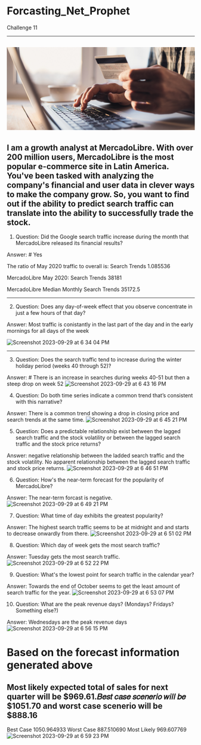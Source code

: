 # Forcasting_Net_Prophet
Challenge 11 

---
![11-4-challenge-image](https://github.com/SMSIMKO/Forcasting_Net_Prophet/blob/main/11-challenge-image.png)
---

## I am a growth analyst at MercadoLibre. With over 200 million users, MercadoLibre is the most popular e-commerce site in Latin America. You've been tasked with analyzing the company's financial and user data in clever ways to make the company grow. So, you want to find out if the ability to predict search traffic can translate into the ability to successfully trade the stock.

1. Question: Did the Google search traffic increase during the month that MercadoLibre released its financial results?

Answer: # Yes

The ratio of May 2020 traffic to overall is: Search Trends    1.085536

MercadoLibre May 2020: Search Trends    38181

MercadoLibre Median Monthly Search Trends    35172.5
************************************************************************************************************************************************************************************
2. Question: Does any day-of-week effect that you observe concentrate in just a few hours of that day?

Answer:  Most traffic is conistantly in the last part of the day and in the early mornings for all days of the week 

![Screenshot 2023-09-29 at 6 34 04 PM](https://github.com/SMSIMKO/Forcasting_Net_Prophet/assets/133065537/31d6f8d1-10f2-4f52-9816-24a9200a3ea7)
************************************************************************************************************************************************************************************

3. Question: Does the search traffic tend to increase during the winter holiday period (weeks 40 through 52)?

Answer: # There is an increase in searches during weeks 40-51 but then a steep drop on week 52
![Screenshot 2023-09-29 at 6 43 16 PM](https://github.com/SMSIMKO/Forcasting_Net_Prophet/assets/133065537/2d5b6f96-0a18-4437-864e-671b0418128e)

4. Question: Do both time series indicate a common trend that’s consistent with this narrative?

Answer: There is a common trend showing a drop in closing price and search trends at the same time.
![Screenshot 2023-09-29 at 6 45 21 PM](https://github.com/SMSIMKO/Forcasting_Net_Prophet/assets/133065537/63a53700-dfab-4e92-b45d-cac6cb9de374)

5. Question: Does a predictable relationship exist between the lagged search traffic and the stock volatility or between the lagged search traffic and the stock price returns?

Answer:  negative relationship between the ladded search traffic and the stock volatility. No apparent relationship between the lagged search traffic and stock price returns.
![Screenshot 2023-09-29 at 6 46 51 PM](https://github.com/SMSIMKO/Forcasting_Net_Prophet/assets/133065537/886054a0-d0f6-4d63-83d0-29bd6b84df6c)

6. Question:  How's the near-term forecast for the popularity of MercadoLibre?

Answer:  The near-term forcast is negative.
![Screenshot 2023-09-29 at 6 49 21 PM](https://github.com/SMSIMKO/Forcasting_Net_Prophet/assets/133065537/2d14d21c-7c65-4ed6-b84c-677cd8b689b2)

7. Question: What time of day exhibits the greatest popularity?

Answer: The highest search traffic seems to be at midnight and and starts to decrease onwardly from there.
![Screenshot 2023-09-29 at 6 51 02 PM](https://github.com/SMSIMKO/Forcasting_Net_Prophet/assets/133065537/dbf548e3-d91a-4d05-a3c1-c68f7a21b89c)

8. Question: Which day of week gets the most search traffic?

Answer: Tuesday gets the most search traffic.
![Screenshot 2023-09-29 at 6 52 22 PM](https://github.com/SMSIMKO/Forcasting_Net_Prophet/assets/133065537/8be34fde-ee77-4d90-a488-d918d6d9b01b)

9. Question: What's the lowest point for search traffic in the calendar year?

Answer: Towards the end of October seems to get the least amount of search traffic for the year.
![Screenshot 2023-09-29 at 6 53 07 PM](https://github.com/SMSIMKO/Forcasting_Net_Prophet/assets/133065537/87719eb7-b839-4998-8342-d5e4f2ed2b88)

10. Question: What are the peak revenue days? (Mondays? Fridays? Something else?)

Answer: Wednesdays are the peak revenue days
![Screenshot 2023-09-29 at 6 56 15 PM](https://github.com/SMSIMKO/Forcasting_Net_Prophet/assets/133065537/9563678e-ad8c-438a-8ebc-6fdd91842e7a)

# Based on the forecast information generated above
## Most likely expected total of sales for next quarter will be $969.61.𝐵𝑒𝑠𝑡 𝑐𝑎𝑠𝑒 𝑠𝑐𝑒𝑛𝑒𝑟𝑖𝑜 𝑤𝑖𝑙𝑙 𝑏𝑒 $1051.70 and worst case scenerio will be $888.16
Best Case      1050.964933
Worst Case      887.510690
Most Likely     969.607769
![Screenshot 2023-09-29 at 6 59 23 PM](https://github.com/SMSIMKO/Forcasting_Net_Prophet/assets/133065537/551f0a92-3b19-4883-ad40-c6879100f774)
